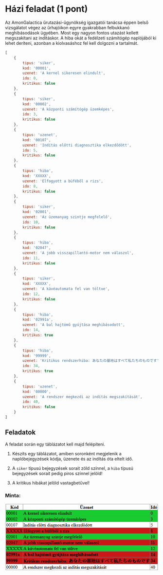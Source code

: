 # Házi feladat (1 pont)

Az AmonGalactica űrutazási-ügynökség igazgatói tanácsa éppen belső vizsgálatot végez az űrhajóikon egyre gyakrabban felbukkanó meghibásodások ügyében. Most egy nagyon fontos utazást kellett megszakítani az indításkor. A hiba okát a fedélzeti számítógép naplójából ki lehet deríteni, azonban a kiolvasáshoz fel kell dolgozni a tartalmát.

```javascript
[
    {
        tipus: 'siker',
        kod: '00001',
        uzenet: 'A kernel sikeresen elindult',
        ido: 0,
        kritikus: false
    },
    {
        tipus: 'siker',
        kod: '00002',
        uzenet: 'A központi számítógép üzemképes',
        ido: 3,
        kritikus: false
    },
    {
        tipus: 'uzenet',
        kod: '00107',
        uzenet: 'Indítás előtti diagnosztika elkezdődött',
        ido: 5,
        kritikus: false
    },
    {
        tipus: 'hiba',
        kod: 'XXXXX',
        uzenet: 'Elfogyott a büféből a rizs',
        ido: 8,
        kritikus: false
    },
    {
        tipus: 'siker',
        kod: '02001',
        uzenet: 'Az üzemanyag szintje megfelelő',
        ido: 10,
        kritikus: false
    },
    {
        tipus: 'hiba',
        kod: '02047',
        uzenet: 'A jobb visszapillantó-motor nem válaszol',
        ido: 11,
        kritikus: false
    },
    {
        tipus: 'siker',
        kod: 'XXXXX',
        uzenet: 'A kávéautomata fel van töltve',
        ido: 12,
        kritikus: false
    },
    {
        tipus: 'hiba',
        kod: '02991a',
        uzenet: 'A bal hajtómű gyújtása meghibásodott',
        ido: 14,
        kritikus: true
    },
    {
        tipus: 'hiba',
        kod: '99999',
        uzenet: 'Kritikus rendszerhiba: あなたの基地はすべて私たちのものです',
        ido: 34,
        kritikus: true
    },
    {
        tipus: 'uzenet',
        kod: '00000',
        uzenet: 'A rendszer megkezdi az indítás megszakítását',
        ido: 40,
        kritikus: false
    }
]
```

## Feladatok

A feladat során egy táblázatot kell majd felépíteni.

1. Készíts egy táblázatot, amiben soronként megjelenik a naplóbejegyzések kódja, üzenete és az indítás óta eltelt idő.

2. A `siker` típusú bejegyzések sorait zöld színnel, a `hiba` típusú bejegyzések sorait pedig piros színnel jelöld!

2. A kritikus hibákat jelöld vastagbetűvel!

### Minta:

![Minta a táblázathoz](minta.png)